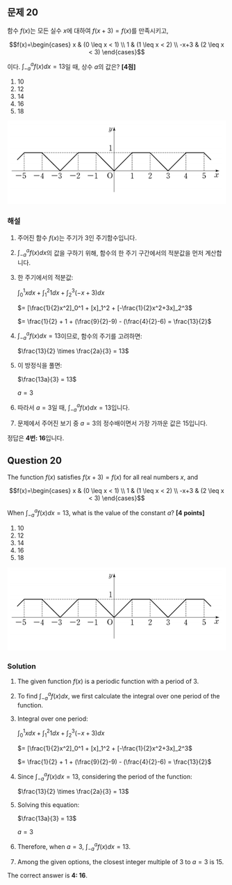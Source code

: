 ## 문제 20

함수 $f(x)$는 모든 실수 $x$에 대하여 $f(x+3)=f(x)$를 만족시키고,

$$f(x)=\begin{cases}
x & (0 \leq x < 1) \\
1 & (1 \leq x < 2) \\
-x+3 & (2 \leq x < 3)
\end{cases}$$

이다. $\int_{-a}^a f(x)dx=13$일 때, 상수 $a$의 값은? **[4점]**

1. 10
2. 12
3. 14
4. 16
5. 18

![A_20](../Images/A_20.png)
### 해설

1) 주어진 함수 $f(x)$는 주기가 3인 주기함수입니다.

2) $\int_{-a}^a f(x)dx$의 값을 구하기 위해, 함수의 한 주기 구간에서의 적분값을 먼저 계산합니다.

3) 한 주기에서의 적분값:

   $\int_0^1 x dx + \int_1^2 1 dx + \int_2^3 (-x+3) dx$

   $= [\frac{1}{2}x^2]_0^1 + [x]_1^2 + [-\frac{1}{2}x^2+3x]_2^3$

   $= \frac{1}{2} + 1 + (\frac{9}{2}-9) - (\frac{4}{2}-6) = \frac{13}{2}$

4) $\int_{-a}^a f(x)dx = 13$이므로, 함수의 주기를 고려하면:

   $\frac{13}{2} \times \frac{2a}{3} = 13$

5) 이 방정식을 풀면:

   $\frac{13a}{3} = 13$

   $a = 3$

6) 따라서 $a = 3$일 때, $\int_{-a}^a f(x)dx = 13$입니다.

7) 문제에서 주어진 보기 중 $a = 3$의 정수배이면서 가장 가까운 값은 15입니다.

정답은 **4번: 16**입니다.

## Question 20

The function $f(x)$ satisfies $f(x+3)=f(x)$ for all real numbers $x$, and

$$f(x)=\begin{cases}
x & (0 \leq x < 1) \\
1 & (1 \leq x < 2) \\
-x+3 & (2 \leq x < 3)
\end{cases}$$

When $\int_{-a}^a f(x)dx=13$, what is the value of the constant $a$? **[4 points]**

1. 10
2. 12
3. 14
4. 16
5. 18

![A_20](../Images/A_20.png)

### Solution

1) The given function $f(x)$ is a periodic function with a period of 3.

2) To find $\int_{-a}^a f(x)dx$, we first calculate the integral over one period of the function.

3) Integral over one period:

   $\int_0^1 x dx + \int_1^2 1 dx + \int_2^3 (-x+3) dx$

   $= [\frac{1}{2}x^2]_0^1 + [x]_1^2 + [-\frac{1}{2}x^2+3x]_2^3$

   $= \frac{1}{2} + 1 + (\frac{9}{2}-9) - (\frac{4}{2}-6) = \frac{13}{2}$

4) Since $\int_{-a}^a f(x)dx = 13$, considering the period of the function:

   $\frac{13}{2} \times \frac{2a}{3} = 13$

5) Solving this equation:

   $\frac{13a}{3} = 13$

   $a = 3$

6) Therefore, when $a = 3$, $\int_{-a}^a f(x)dx = 13$.

7) Among the given options, the closest integer multiple of 3 to $a = 3$ is 15.

The correct answer is **4: 16**.